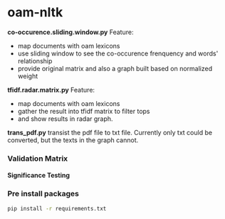 # oam-nltk


**co-occurence.sliding.window.py**
Feature:
* map documents with oam lexicons
* use sliding window to see the co-occurence frenquency and words' relationship
* provide original matrix and also a graph built based on normalized weight

**tfidf.radar.matrix.py**
Feature:
* map documents with oam lexicons
* gather the result into tfidf matrix to filter tops
* and show results in radar graph.

**trans_pdf.py**
transist the pdf file to txt file. Currently only txt could be converted, but the texts in the graph cannot.


### Validation Matrix
#### Significance Testing

### Pre install packages
```bash
pip install -r requirements.txt
```
